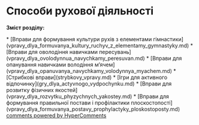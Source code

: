 <div id="hypercomments_widget" class="js-hypercomments-widget invisible"></div>

# Способи рухової діяльності

<p><b>Зміст розділу:</b></p>
   * [Вправи для формування культури рухів з елементами гімнастики](vpravy_dlya_formuvanya_kultury_ruchyv_z_elementamy_gymnastyky.md)
   * [Вправи для оволодіння навичками пересувань](vpravy_dlya_ovolodynnua_navychkamy_peresuvan.md)
   * [Вправи для опанування навичками володіння м’ячем](vpravy_dlya_opanuvanya_navychkamy_volodynnya_myachem.md)
   * [Стрибкові вправи](strybkovy_vpravy.md)
   * [Ігри для активного відпочинку](gry_dlya_actyvnogo_vydpochynku.md)
   * [Вправи для розвитку фізичних якостей](vpravy_dlya_rozvytku_phyzychnych_yakostey.md)
   * [Вправи для формування правильної постави і профілактики плоскостопості](vpravy_dlya_formuvanya_postavy_prophylactyky_ploskostoposty.md)

<div class="js-hypercomments-container">
<a href="http://hypercomments.com" class="hc-link" title="comments widget">comments powered by HyperComments</a>
</div>
